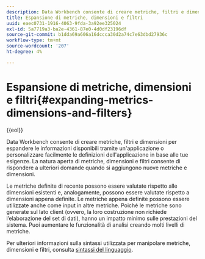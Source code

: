 ```yaml
---
description: Data Workbench consente di creare metriche, filtri e dimensioni per espandere le informazioni disponibili tramite un'applicazione o personalizzare facilmente le definizioni dell'applicazione in base alle tue esigenze. La natura aperta di metriche, dimensioni e filtri consente di rispondere a ulteriori domande quando si aggiungono nuove metriche e dimensioni.
title: Espansione di metriche, dimensioni e filtri
uuid: eaec0731-1916-4063-9fda-3a92ee325024
exl-id: 5a7719a3-ba2e-4361-87e0-4d0df23196df
source-git-commit: b1dda69a606a16dccca30d2a74c7e63dbd27936c
workflow-type: tm+mt
source-wordcount: '207'
ht-degree: 4%

---
```


# Espansione di metriche, dimensioni e filtri{#expanding-metrics-dimensions-and-filters}

{{eol}}

Data Workbench consente di creare metriche, filtri e dimensioni per espandere le informazioni disponibili tramite un&#39;applicazione o personalizzare facilmente le definizioni dell&#39;applicazione in base alle tue esigenze. La natura aperta di metriche, dimensioni e filtri consente di rispondere a ulteriori domande quando si aggiungono nuove metriche e dimensioni.

Le metriche definite di recente possono essere valutate rispetto alle dimensioni esistenti e, analogamente, possono essere valutate rispetto a dimensioni appena definite. Le metriche appena definite possono essere utilizzate anche come input in altre metriche. Poiché le metriche sono generate sul lato client (ovvero, la loro costruzione non richiede l’elaborazione del set di dati), hanno un impatto minimo sulle prestazioni del sistema. Puoi aumentare le funzionalità di analisi creando molti livelli di metriche.

Per ulteriori informazioni sulla sintassi utilizzata per manipolare metriche, dimensioni e filtri, consulta [sintassi del linguaggio](https://experienceleague.adobe.com/docs/data-workbench/using/client/qry-lang-syntx/c-qry-lang-syntx.html).
